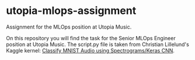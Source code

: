 # utopia-mlops-assignment
Assignment for the MLOps position at Utopia Music.

On this repository you will find the task for the Senior MLOps Engineer position at Utopia Music. The script.py file is taken from Christian Lillelund's Kaggle kernel: [Classify MNIST Audio using Spectrograms/Keras CNN](https://www.kaggle.com/christianlillelund/classify-mnist-audio-using-spectrograms-keras-cnn/).
